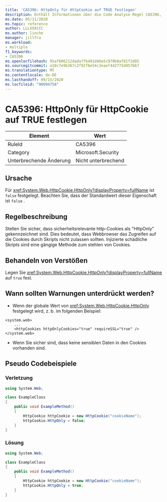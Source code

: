 ```yaml
---
title: 'CA5396: HttpOnly für HttpCookie auf TRUE festlegen'
description: Enthält Informationen über die Code Analyse Regel CA5396, einschließlich der Gründe, der Behebung von Verstößen und der Zeit, zu der Sie unterdrückt werden soll.
ms.date: 05/11/2020
ms.topic: reference
author: LLLXXXCCC
ms.author: linche
manager: jillfra
ms.workload:
- multiple
f1_keywords:
- CA5396
ms.openlocfilehash: 95af806212dada7fb491d40a5c970b8af01f2d05
ms.sourcegitcommit: a18c7e9b367c2f92f6e54c3eaef442775d457667
ms.translationtype: MT
ms.contentlocale: de-DE
ms.lasthandoff: 09/15/2020
ms.locfileid: "90094758"
---
```

# <a name="ca5396-set-httponly-to-true-for-httpcookie"></a>CA5396: HttpOnly für HttpCookie auf TRUE festlegen

|Element|Wert|
|-|-|
|RuleId|CA5396|
|Category|Microsoft.Security|
|Unterbrechende Änderung|Nicht unterbrechend|

## <a name="cause"></a>Ursache

Für <xref:System.Web.HttpCookie.HttpOnly?displayProperty=fullName> ist `false` festgelegt. Beachten Sie, dass der Standardwert dieser Eigenschaft ist `false` .

## <a name="rule-description"></a>Regelbeschreibung

Stellen Sie sicher, dass sicherheitsrelevante http-Cookies als "HttpOnly" gekennzeichnet sind. Dies bedeutet, dass Webbrowser das Zugreifen auf die Cookies durch Skripts nicht zulassen sollten. Injizierte schädliche Skripts sind eine gängige Methode zum stehlen von Cookies.

## <a name="how-to-fix-violations"></a>Behandeln von Verstößen

Legen Sie <xref:System.Web.HttpCookie.HttpOnly?displayProperty=fullName> auf `true` fest.

## <a name="when-to-suppress-warnings"></a>Wann sollten Warnungen unterdrückt werden?

- Wenn der globale Wert von <xref:System.Web.HttpCookie.HttpOnly> festgelegt wird, z. b. im folgenden Beispiel:

```
<system.web>
    ...
    <httpCookies httpOnlyCookies="true" requireSSL="true" />
</system.web>
```

- Wenn Sie sicher sind, dass keine sensiblen Daten in den Cookies vorhanden sind.

## <a name="pseudo-code-examples"></a>Pseudo Codebeispiele

### <a name="violation"></a>Verletzung

```csharp
using System.Web;

class ExampleClass
{
    public void ExampleMethod()
    {
        HttpCookie httpCookie = new HttpCookie("cookieName");
        httpCookie.HttpOnly = false;
    }
}
```

### <a name="solution"></a>Lösung

```csharp
using System.Web;

class ExampleClass
{
    public void ExampleMethod()
    {
        HttpCookie httpCookie = new HttpCookie("cookieName");
        httpCookie.HttpOnly = true;
    }
}
```
